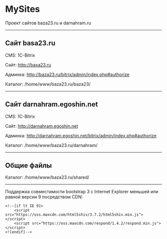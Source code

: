 # MySites
Проект сайтов baza23.ru и darnahram.ru

-----

## Сайт basa23.ru

CMS: 1C-Bitrix

Сайт: http://baxa23.ru

Админка: http://baza23.ru/bitrix/admin/index.php#authorize

Каталог: /home/www/baza23.ru/baza23/

-----

## Сайт darnahram.egoshin.net

CMS: 1C-Bitrix

Сайт: http://darnahram.egoshin.net

Админка: http://darnahram.egoshin.net/bitrix/admin/index.php#authorize

Каталог: /home/www/baza23.ru/darnahram/

-----

## Общие файлы

Каталог: /home/www/baza23.ru/shared/

-----

Поддержка совместимости bootstrap 3 с Internet Explorer меньшей или равной версии 9 посредством CDN:

    <!--[if lt IE 9]>
        <script src="https://oss.maxcdn.com/html5shiv/3.7.2/html5shiv.min.js"></script>
        <script src="https://oss.maxcdn.com/respond/1.4.2/respond.min.js"></script>
    <![endif]-->


